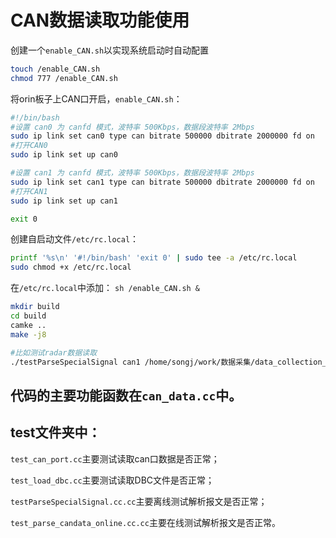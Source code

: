 # CAN数据读取功能使用
创建一个`enable_CAN.sh`以实现系统启动时自动配置
```bash
touch /enable_CAN.sh
chmod 777 /enable_CAN.sh
```
将orin板子上CAN口开启，`enable_CAN.sh`：
```bash
#!/bin/bash
#设置 can0 为 canfd 模式，波特率 500Kbps，数据段波特率 2Mbps
sudo ip link set can0 type can bitrate 500000 dbitrate 2000000 fd on
#打开CAN0
sudo ip link set up can0

#设置 can1 为 canfd 模式，波特率 500Kbps，数据段波特率 2Mbps
sudo ip link set can1 type can bitrate 500000 dbitrate 2000000 fd on
#打开CAN1
sudo ip link set up can1

exit 0
```
创建自启动文件`/etc/rc.local`：
```bash
printf '%s\n' '#!/bin/bash' 'exit 0' | sudo tee -a /etc/rc.local
sudo chmod +x /etc/rc.local
```
在`/etc/rc.local`中添加：
`sh /enable_CAN.sh &`


``` bash
mkdir build
cd build
camke ..
make -j8

#比如测试radar数据读取
./testParseSpecialSignal can1 /home/songj/work/数据采集/data_collection_v2/CanDataCollection/dbc/06.3_ARS410OD_ObjectCAN_v191016_CANFD版_私can.dbc

```

## 代码的主要功能函数在`can_data.cc`中。


## test文件夹中：
`test_can_port.cc`主要测试读取can口数据是否正常；

`test_load_dbc.cc`主要测试读取DBC文件是否正常；

`testParseSpecialSignal.cc.cc`主要离线测试解析报文是否正常；

`test_parse_candata_online.cc.cc`主要在线测试解析报文是否正常。
